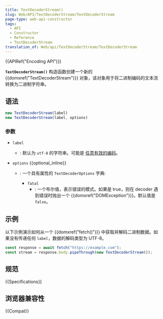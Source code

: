 ```yaml
---
title: TextDecoderStream()
slug: Web/API/TextDecoderStream/TextDecoderStream
page-type: web-api-constructor
tags:
  - API
  - Constructor
  - Reference
  - TextDecoderStream
translation_of: Web/api/TextDecoderStream/TextDecoderStream
---
```

{{APIRef("Encoding API")}}

**`TextDecoderStream()`** 构造函数创建一个新的 {{domxref("TextDecoderStream")}} 对象，该对象用于将二进制编码的文本流转换为二进制字符串。

## 语法

```js
new TextDecoderStream(label)
new TextDecoderStream(label, options)
```

### 参数

- `label`
  - : 默认为 `utf-8` 的字符串。可能是 [任意有效的编码](/en-US/docs/Web/API/Encoding_API/Encodings)。
- `options` {{optional_inline}}

  - : 一个具有属性的 `TextDecoderOptions` 字典:

    - `fatal`
      - : 一个布尔值，表示错误的模式。如果是 true，则在 decoder 遇到错误时抛出一个 {{domxref("DOMException")}}。默认值是 `false`。

## 示例

以下示例演示如何从一个 {{domxref("fetch()")}} 中获取并解码二进制数据。如果没有传递任何 `label`，数据的解码类型为 UTF-8。

```js
const response = await fetch("https://example.com");
const stream = response.body.pipeThrough(new TextDecoderStream());
```

## 规范

{{Specifications}}

## 浏览器兼容性

{{Compat}}
